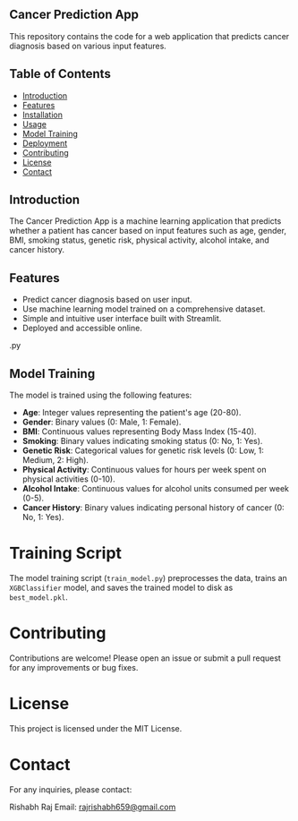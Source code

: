 ## Cancer Prediction App

This repository contains the code for a web application that predicts cancer diagnosis based on various input features.
## Table of Contents
- [Introduction](#introduction)
- [Features](#features)
- [Installation](#installation)
- [Usage](#usage)
- [Model Training](#model-training)
- [Deployment](#deployment)
- [Contributing](#contributing)
- [License](#license)
- [Contact](#contact)

## Introduction
The Cancer Prediction App is a machine learning application that predicts whether a patient has cancer based on input features such as age, gender, BMI, smoking status, genetic risk, physical activity, alcohol intake, and cancer history.

## Features
- Predict cancer diagnosis based on user input.
- Use machine learning model trained on a comprehensive dataset.
- Simple and intuitive user interface built with Streamlit.
- Deployed and accessible online.

.py

## Model Training

The model is trained using the following features:

- **Age**: Integer values representing the patient's age (20-80).
- **Gender**: Binary values (0: Male, 1: Female).
- **BMI**: Continuous values representing Body Mass Index (15-40).
- **Smoking**: Binary values indicating smoking status (0: No, 1: Yes).
- **Genetic Risk**: Categorical values for genetic risk levels (0: Low, 1: Medium, 2: High).
- **Physical Activity**: Continuous values for hours per week spent on physical activities (0-10).
- **Alcohol Intake**: Continuous values for alcohol units consumed per week (0-5).
- **Cancer History**: Binary values indicating personal history of cancer (0: No, 1: Yes).

# Training Script

The model training script (`train_model.py`) preprocesses the data, trains an `XGBClassifier` model, and saves the trained model to disk as `best_model.pkl`.


# Contributing

Contributions are welcome! Please open an issue or submit a pull request for any improvements or bug fixes.

# License

This project is licensed under the MIT License.

# Contact

For any inquiries, please contact:

Rishabh Raj 
Email: rajrishabh659@gmail.com



